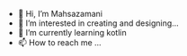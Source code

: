 - 👋 Hi, I’m Mahsazamani
- 👀 I’m interested in creating and designing...
- 🌱 I’m currently learning kotlin
- 📫 How to reach me ...

<!---
Mahsazamani1997/Mahsazamani1997 is a ✨ special ✨ repository because its `README.md` (this file) appears on your GitHub profile.
You can click the Preview link to take a look at your changes.
--->
